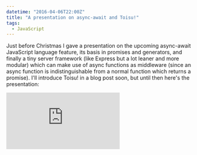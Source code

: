 ```yaml
---
datetime: "2016-04-06T22:00Z"
title: "A presentation on async-await and Toisu!"
tags:
  - JavaScript
---
```

Just before Christmas I gave a presentation on the upcoming async-await JavaScript language feature,
its basis in promises and generators, and finally a tiny server framework (like Express but a lot
leaner and more modular) which can make use of async functions as middleware (since an async
function is indistinguishable from a normal function which returns a promise). I'll introduce Toisu!
in a blog post soon, but until then here's the presentation:

<div class="embed-container"><iframe src="https://www.youtube-nocookie.com/embed/XPMBAhiV5Wo?rel=0" frameborder="0" allowfullscreen=""></iframe></div>

